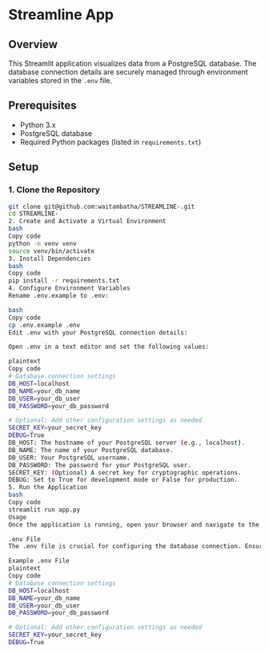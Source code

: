 # Streamline App

## Overview

This Streamlit application visualizes data from a PostgreSQL database. The database connection details are securely managed through environment variables stored in the `.env` file.

## Prerequisites

- Python 3.x
- PostgreSQL database
- Required Python packages (listed in `requirements.txt`)

## Setup

### 1. Clone the Repository

```bash
git clone git@github.com:waitambatha/STREAMLINE-.git
cd STREAMLINE-
2. Create and Activate a Virtual Environment
bash
Copy code
python -m venv venv
source venv/bin/activate
3. Install Dependencies
bash
Copy code
pip install -r requirements.txt
4. Configure Environment Variables
Rename .env.example to .env:

bash
Copy code
cp .env.example .env
Edit .env with your PostgreSQL connection details:

Open .env in a text editor and set the following values:

plaintext
Copy code
# Database connection settings
DB_HOST=localhost
DB_NAME=your_db_name
DB_USER=your_db_user
DB_PASSWORD=your_db_password

# Optional: Add other configuration settings as needed
SECRET_KEY=your_secret_key
DEBUG=True
DB_HOST: The hostname of your PostgreSQL server (e.g., localhost).
DB_NAME: The name of your PostgreSQL database.
DB_USER: Your PostgreSQL username.
DB_PASSWORD: The password for your PostgreSQL user.
SECRET_KEY: (Optional) A secret key for cryptographic operations.
DEBUG: Set to True for development mode or False for production.
5. Run the Application
bash
Copy code
streamlit run app.py
Usage
Once the application is running, open your browser and navigate to the local URL provided by Streamlit to view and interact with your data visualizations.

.env File
The .env file is crucial for configuring the database connection. Ensure that the file is properly set up with your own credentials and is placed in the root directory of your project.

Example .env File
plaintext
Copy code
# Database connection settings
DB_HOST=localhost
DB_NAME=your_db_name
DB_USER=your_db_user
DB_PASSWORD=your_db_password

# Optional: Add other configuration settings as needed
SECRET_KEY=your_secret_key
DEBUG=True
